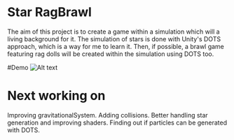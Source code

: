 # Star RagBrawl
The aim of this project is to create a game within a simulation which will a living background for it.
The simulation of stars is done with Unity's DOTS approach, which is a way for me to learn it.
Then, if possible, a brawl game featuring rag dolls will be created within the simulation using DOTS too.

#Demo 
![Alt text](Assets\Misc\DemoDOTS.gif?raw=true "Simulation with 500 stars")

# Next working on
Improving gravitationalSystem. Adding collisions.
Better handling star generation and improving shaders.
Finding out if particles can be generated with DOTS.
